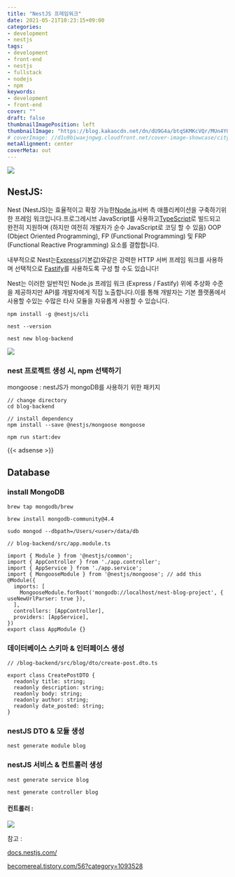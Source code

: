```yaml
---
title: "NestJS 프레임워크"
date: 2021-05-21T10:23:15+09:00
categories: 
- development
- nestjs
tags: 
- development
- front-end
- nestjs
- fullstack
- nodejs
- npm
keywords: 
- development
- front-end
cover: ""
draft: false
thumbnailImagePosition: left
thumbnailImage: "https://blog.kakaocdn.net/dn/dU9G4a/btqSKMKcVQr/MUn4YGbhr6gae83cSs6LCk/img.png"
# coverImage: //d1u9biwaxjngwg.cloudfront.net/cover-image-showcase/city.jpg
metaAlignment: center
coverMeta: out
---
```


<!--toc-->

![](https://blog.kakaocdn.net/dn/dU9G4a/btqSKMKcVQr/MUn4YGbhr6gae83cSs6LCk/img.png)
## NestJS:

Nest (NestJS)는 효율적이고 확장 가능한[Node.js](https://nodejs.org/)서버 측 애플리케이션을 구축하기위한 프레임 워크입니다.프로그레시브 JavaScript를 사용하고[TypeScript](http://www.typescriptlang.org/)로 빌드되고 완전히 지원하며 (하지만 여전히 개발자가 순수 JavaScript로 코딩 할 수 있음) OOP (Object Oriented Programming), FP (Functional Programming) 및 FRP (Functional Reactive Programming) 요소를 결합합니다.

내부적으로 Nest는[Express](https://expressjs.com/)(기본값)와같은 강력한 HTTP 서버 프레임 워크를 사용하며 선택적으로 [Fastify](https://github.com/fastify/fastify)를 사용하도록 구성 할 수도 있습니다!

Nest는 이러한 일반적인 Node.js 프레임 워크 (Express / Fastify) 위에 추상화 수준을 제공하지만 API를 개발자에게 직접 노출합니다.이를 통해 개발자는 기본 플랫폼에서 사용할 수있는 수많은 타사 모듈을 자유롭게 사용할 수 있습니다.

```
npm install -g @nestjs/cli

nest --version

nest new blog-backend
```

![](https://img1.daumcdn.net/thumb/R1280x0/?scode=mtistory2&fname=https%3A%2F%2Fblog.kakaocdn.net%2Fdn%2FcMiXnd%2Fbtq3VhMnbBt%2FgkQzODtQMgfJcivYOSwZOK%2Fimg.png)

### nest 프로젝트 생성 시, npm 선택하기

mongoose : nestJS가 mongoDB를 사용하기 위한 패키지

```
// change directory
cd blog-backend

// install dependency
npm install --save @nestjs/mongoose mongoose

npm run start:dev

```
{{< adsense >}}


## Database 

### install MongoDB 

```
brew tap mongodb/brew

brew install mongodb-community@4.4

sudo mongod --dbpath=/Users/<user>/data/db

```

```
// blog-backend/src/app.module.ts

import { Module } from '@nestjs/common';
import { AppController } from './app.controller';
import { AppService } from './app.service';
import { MongooseModule } from '@nestjs/mongoose'; // add this
@Module({
  imports: [
    MongooseModule.forRoot('mongodb://localhost/nest-blog-project', { useNewUrlParser: true }),
  ],
  controllers: [AppController],
  providers: [AppService],
})
export class AppModule {}
```

### 데이터베이스 스키마 & 인터페이스 생성

```
// /blog-backend/src/blog/dto/create-post.dto.ts

export class CreatePostDTO {
  readonly title: string;
  readonly description: string;
  readonly body: string;
  readonly author: string;
  readonly date_posted: string;
}
```

### nestJS DTO & 모듈 생성

```
nest generate module blog
```

### nestJS 서비스 & 컨트롤러 생성

```
nest generate service blog

nest generate controller blog
```

#### 컨트롤러 :

![](https://img1.daumcdn.net/thumb/R1280x0/?scode=mtistory2&fname=https%3A%2F%2Fblog.kakaocdn.net%2Fdn%2FvVU7h%2Fbtq3YMx8KTb%2FoN9KqyWXCyJSYkzj1cs4b1%2Fimg.png)

참고 :

[docs.nestjs.com/](https://docs.nestjs.com/)

[becomereal.tistory.com/56?category=1093528](https://becomereal.tistory.com/56?category=1093528)


